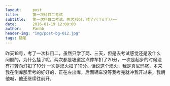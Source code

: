 ```yaml
---
layout:     post
title:      第一次科目二考试
subtitle:   第一次科目二考试，两次70分，挂了/(ㄒoㄒ)/~~
date:       2016-01-19 12:00:00
author:     Panhb
header-img: "img/post-bg-012.jpg"
tags: 随笔
---
```


昨天18号，考了一次科目二，虽然只学了两、三天，但是去考试感觉还是没什么问题的，为什么挂了呢，两次都是坡道定点停车扣了20分，一次是起步的时候没有打转向灯扣了10分
一次是熄火扣了10分。话说这个熄火，我是真尼玛冤，本来我在倒库那里考的好好的，正在左出库，后面辆车没等我考完就冲我开过来，我朝他喊，他还继续往前开，

      
              

